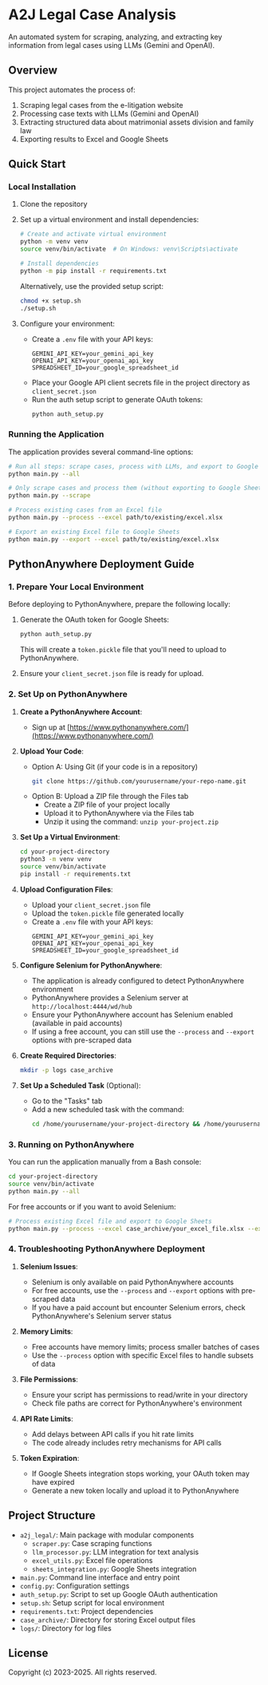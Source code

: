 # A2J Legal Case Analysis

An automated system for scraping, analyzing, and extracting key information from legal cases using LLMs (Gemini and OpenAI).

## Overview

This project automates the process of:
1. Scraping legal cases from the e-litigation website
2. Processing case texts with LLMs (Gemini and OpenAI)
3. Extracting structured data about matrimonial assets division and family law
4. Exporting results to Excel and Google Sheets

## Quick Start

### Local Installation

1. Clone the repository
2. Set up a virtual environment and install dependencies:
   ```bash
   # Create and activate virtual environment
   python -m venv venv
   source venv/bin/activate  # On Windows: venv\Scripts\activate
   
   # Install dependencies
   python -m pip install -r requirements.txt
   ```
   
   Alternatively, use the provided setup script:
   ```bash
   chmod +x setup.sh
   ./setup.sh
   ```

3. Configure your environment:
   - Create a `.env` file with your API keys:
     ```
     GEMINI_API_KEY=your_gemini_api_key
     OPENAI_API_KEY=your_openai_api_key
     SPREADSHEET_ID=your_google_spreadsheet_id
     ```
   - Place your Google API client secrets file in the project directory as `client_secret.json`
   - Run the auth setup script to generate OAuth tokens:
     ```bash
     python auth_setup.py
     ```

### Running the Application

The application provides several command-line options:

```bash
# Run all steps: scrape cases, process with LLMs, and export to Google Sheets
python main.py --all

# Only scrape cases and process them (without exporting to Google Sheets)
python main.py --scrape

# Process existing cases from an Excel file
python main.py --process --excel path/to/existing/excel.xlsx

# Export an existing Excel file to Google Sheets
python main.py --export --excel path/to/existing/excel.xlsx
```

## PythonAnywhere Deployment Guide

### 1. Prepare Your Local Environment

Before deploying to PythonAnywhere, prepare the following locally:

1. Generate the OAuth token for Google Sheets:
   ```bash
   python auth_setup.py
   ```
   This will create a `token.pickle` file that you'll need to upload to PythonAnywhere.

2. Ensure your `client_secret.json` file is ready for upload.

### 2. Set Up on PythonAnywhere

1. **Create a PythonAnywhere Account**:
   - Sign up at [https://www.pythonanywhere.com/](https://www.pythonanywhere.com/)

2. **Upload Your Code**:
   - Option A: Using Git (if your code is in a repository)
     ```bash
     git clone https://github.com/yourusername/your-repo-name.git
     ```
   - Option B: Upload a ZIP file through the Files tab
     - Create a ZIP file of your project locally
     - Upload it to PythonAnywhere via the Files tab
     - Unzip it using the command: `unzip your-project.zip`

3. **Set Up a Virtual Environment**:
   ```bash
   cd your-project-directory
   python3 -m venv venv
   source venv/bin/activate
   pip install -r requirements.txt
   ```

4. **Upload Configuration Files**:
   - Upload your `client_secret.json` file
   - Upload the `token.pickle` file generated locally
   - Create a `.env` file with your API keys:
     ```
     GEMINI_API_KEY=your_gemini_api_key
     OPENAI_API_KEY=your_openai_api_key
     SPREADSHEET_ID=your_google_spreadsheet_id
     ```

5. **Configure Selenium for PythonAnywhere**:
   - The application is already configured to detect PythonAnywhere environment
   - PythonAnywhere provides a Selenium server at `http://localhost:4444/wd/hub`
   - Ensure your PythonAnywhere account has Selenium enabled (available in paid accounts)
   - If using a free account, you can still use the `--process` and `--export` options with pre-scraped data

6. **Create Required Directories**:
   ```bash
   mkdir -p logs case_archive
   ```

7. **Set Up a Scheduled Task** (Optional):
   - Go to the "Tasks" tab
   - Add a new scheduled task with the command:
     ```bash
     cd /home/yourusername/your-project-directory && /home/yourusername/your-project-directory/venv/bin/python main.py --all
     ```

### 3. Running on PythonAnywhere

You can run the application manually from a Bash console:

```bash
cd your-project-directory
source venv/bin/activate
python main.py --all
```

For free accounts or if you want to avoid Selenium:
```bash
# Process existing Excel file and export to Google Sheets
python main.py --process --excel case_archive/your_excel_file.xlsx --export
```

### 4. Troubleshooting PythonAnywhere Deployment

1. **Selenium Issues**:
   - Selenium is only available on paid PythonAnywhere accounts
   - For free accounts, use the `--process` and `--export` options with pre-scraped data
   - If you have a paid account but encounter Selenium errors, check PythonAnywhere's Selenium server status

2. **Memory Limits**:
   - Free accounts have memory limits; process smaller batches of cases
   - Use the `--process` option with specific Excel files to handle subsets of data

3. **File Permissions**:
   - Ensure your script has permissions to read/write in your directory
   - Check file paths are correct for PythonAnywhere's environment

4. **API Rate Limits**:
   - Add delays between API calls if you hit rate limits
   - The code already includes retry mechanisms for API calls

5. **Token Expiration**:
   - If Google Sheets integration stops working, your OAuth token may have expired
   - Generate a new token locally and upload it to PythonAnywhere

## Project Structure

- `a2j_legal/`: Main package with modular components
  - `scraper.py`: Case scraping functions
  - `llm_processor.py`: LLM integration for text analysis
  - `excel_utils.py`: Excel file operations
  - `sheets_integration.py`: Google Sheets integration
- `main.py`: Command line interface and entry point
- `config.py`: Configuration settings
- `auth_setup.py`: Script to set up Google OAuth authentication
- `setup.sh`: Setup script for local environment
- `requirements.txt`: Project dependencies
- `case_archive/`: Directory for storing Excel output files
- `logs/`: Directory for log files

## License

Copyright (c) 2023-2025. All rights reserved.
